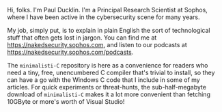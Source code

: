 Hi, folks. I'm Paul Ducklin. I'm a Principal Research Scientist at Sophos, where I have been active in the cybersecurity scene for many years. 

My job, simply put, is to explain in plain English the sort of technological stuff that often gets lost in jargon. You can find me at https://nakedsecurity.sophos.com, and listen to our podcasts at https://nakedsecurity.sophos.com/podcasts.

The `minimalisti-C` repository is here as a convenience for readers who need a tiny, free, unencumbered C compiler that's trivial to install, so they can have a go with the Windows C code that I include in some of my articles. For quick experiments or threat-hunts, the sub-half-megabyte download of `minimalisti-C` makes it a lot more convenient than fetching 10GByte or more's worth of Visual Studio!
